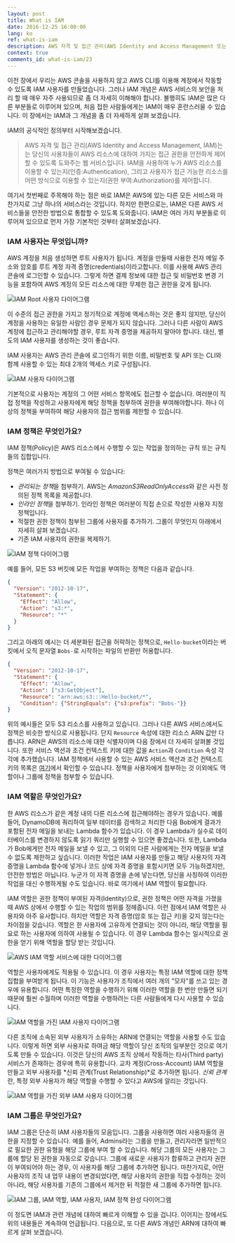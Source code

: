 ```yaml
---
layout: post
title: What is IAM
date: 2016-12-25 16:00:00
lang: ko
ref: what-is-iam
description: AWS 자격 및 접근 관리(AWS Identity and Access Management 또는 IAM)는 AWS 리소스에 대한 접근을 안전하게 제어하는 데 도움이 되는 서비스입니다. IAM 사용자를 생성하고, 해당 사용자에게 IAM 정책을 적용할 수 있습니다. IAM 정책은 리소스에 대해 수행할 수 있는 작업을 정의하는 규칙 또는 규칙 집합입니다. IAM 역할은 IAM 사용자와 유사한 것으로, 권한을 갖는 자격이지만 IAM 사용자와는 달리 연결된 자격 증명(credentials)이 없습니다. 그 대신, 일시적으로 해당 권한이 필요한 사용자나 리소스가 IAM 역할을 수행할 수 있습니다.
context: true
comments_id: what-is-iam/23
---
```


이전 장에서 우리는 AWS 콘솔을 사용하지 않고 AWS CLI를 이용해 계정에서 작동할 수 있도록 IAM 사용자를 만들었습니다. 그러나 IAM 개념은 AWS 서비스의 보안을 처리 할 때 매우 자주 사용되므로 좀 더 자세히 이해해야 합니다. 불행히도 IAM은 많은 다른 부분들로 이루어져 있으며, 처음 접한 사람들에게는 IAM이 매우 혼란스러울 수 있습니다. 이 장에서는 IAM과 그 개념을 좀 더 자세하게 살펴 보겠습니다.

IAM의 공식적인 정의부터 시작해보겠습니다.

> AWS 자격 및 접근 관리(AWS Identity and Access Management, IAM)는 는 당신의 사용자들이 AWS 리소스에 대하여 가지는 접근 권한을 안전하게 제어할 수 있도록 도와주는 웹 서비스입니다. IAM을 사용하여 누가 AWS 리소스를 이용할 수 있는지(인증:Authentication), 그리고 사용자가 접근 가능한 리소스를 어떤 방식으로 이용할 수 있는지(권한 부여:Authorization)를 제어합니다.

여기서 첫번째로 주목해야 하는 점은 바로 IAM은 AWS에 있는 다른 모든 서비스와 마찬가지로 그냥 하나의 서비스라는 것입니다. 하지만 한편으로는, IAM은 다른 AWS 서비스들을 안전한 방법으로 통합할 수 있도록 도와줍니다. IAM은 여러 가지 부분들로 이루어져 있으므로 먼저 가장 기본적인 것부터 살펴보겠습니다.

### IAM 사용자는 무엇입니까?

AWS 계정을 처음 생성하면 루트 사용자가 됩니다. 계정을 만들때 사용한 전자 메일 주소와 암호를 루트 계정 자격 증명(credentials)이라고합니다. 이를 사용해 AWS 관리 콘솔에 로그인할 수 있습니다. 그렇게 하면 결제 정보에 대한 접근 및 비밀번호 변경 기능을 포함하여 AWS 계정의 모든 리소스에 대한 무제한 접근 권한을 갖게 됩니다.

![IAM Root 사용자 다이어그램](/assets/iam/iam-root-user.png)

이 수준의 접근 권한을 가지고 정기적으로 계정에 액세스하는 것은 좋지 않지만, 당신이 계정을 사용하는 유일한 사람인 경우 문제가 되지 않습니다. 그러나 다른 사람이 AWS 계정에 접근하고 관리해야할 경우, 루트 자격 증명을 제공하지 말아야 합니다. 대신, 별도의 IAM 사용자를 생성하는 것이 좋습니다.

IAM 사용자는 AWS 관리 콘솔에 로그인하기 위한 이름, 비밀번호 및 API 또는 CLI와 함께 사용할 수 있는 최대 2개의 액세스 키로 구성됩니다.

![IAM 사용자 다이어그램](/assets/iam/iam-user.png)

기본적으로 사용자는 계정의 그 어떤 서비스 항목에도 접근할 수 없습니다. 여러분이 직접 정책을 작성하고 사용자에게 해당 정책을 첨부하여 권한을 부여해야합니다. 하나 이상의 정책을 부여하여 해당 사용자의 접근 범위를 제한할 수 있습니다.

### IAM 정책은 무엇인가요?

IAM 정책(Policy)은 AWS 리소스에서 수행할 수 있는 작업을 정의하는 규칙 또는 규칙들의 집합입니다.

정책은 여러가지 방법으로 부여될 수 있습니다:

- *관리되는 정책*을 첨부하기. AWS는 *AmazonS3ReadOnlyAccess*와 같은 사전 정의된 정책 목록을 제공합니다.
- *인라인 정책*을 첨부하기. 인라인 정책은 여러분이 직접 손으로 작성한 사용자 지정 정책입니다.
- 적절한 권한 정책이 첨부된 그룹에 사용자를 추가하기. 그룹이 무엇인지 아래에서 자세히 살펴 보겠습니다.
- 기존 IAM 사용자의 권한을 복제하기.

![IAM 정책 다이어그램](/assets/iam/iam-policy.png)

예를 들어, 모든 S3 버킷에 모든 작업을 부여하는 정책은 다음과 같습니다.

``` json
{
  "Version": "2012-10-17",
  "Statement": {
    "Effect": "Allow",
    "Action": "s3:*",
    "Resource": "*"
  }
}
```

그리고 아래의 예시는 더 세분화된 접근을 허락하는 정책으로, `Hello-bucket`이라는 버킷에서 오직 문자열 `Bobs-`로 시작하는 파일의 반환만 허용합니다.

``` json
{
  "Version": "2012-10-17",
  "Statement": {
    "Effect": "Allow",
    "Action": ["s3:GetObject"],
    "Resource": "arn:aws:s3:::Hello-bucket/*",
    "Condition": {"StringEquals": {"s3:prefix": "Bobs-"}}
}
```

위의 예시들은 모두 S3 리소스를 사용하고 있습니다. 그러나 다른 AWS 서비스에서도 정책은 비슷한 방식으로 사용됩니다. 단지 `Resource` 속성에 대한 리소스 ARN 값만 다릅니다. ARN은 AWS의 리소스에 대한 식별자이며 다음 장에서 더 자세히 살펴볼 것입니다. 또한 서비스 액션과 조건 컨텍스트 키에 대한 값을 `Action`과 `Condition` 속성 각각에 추가했습니다. IAM 정책에서 사용할 수 있는 AWS 서비스 액션과 조건 컨텍스트 키의 목록은 [여기](https://docs.aws.amazon.com/IAM/latest/UserGuide/reference_policies_actionsconditions.html)에서 확인할 수 있습니다. 정책을 사용자에게 첨부하는 것 이외에도 역할이나 그룹에 정책을 첨부할 수 있습니다.

### IAM 역할은 무엇인가요?

한 AWS 리소스가 같은 계정 내의 다른 리소스에 접근해야하는 경우가 있습니다. 예를 들어, DynamoDB에 쿼리하여 일부 테이터를 검색하고 처리한 다음 Bob에게 결과가 포함된 전자 메일을 보내는 Lambda 함수가 있습니다. 이 경우 Lambda가 실수로 데이터베이스를 변경하지 않도록 읽기 쿼리만 실행할 수 있으면 좋겠습니다. 또한, Lambda가 Bob에게만 전자 메일을 보낼 수 있고, 그 이외의 다른 사람에게는 전자 메일을 보낼 수 없도록 제한하고 싶습니다. 이러한 작업은 IAM 사용자를 만들고 해당 사용자의 자격 증명을 Lambda 함수에 넣거나 코드 상에 자격 증명을 포함시키면 모두 가능하겠지만, 안전한 방법은 아닙니다. 누군가 이 자격 증명을 손에 넣는다면, 당신을 사칭하여 이러한 작업을 대신 수행하게될 수도 있습니다. 바로 여기에서 IAM 역할이 필요합니다.

IAM 역할은 권한 정책이 부여된 자격(Identity)으로, 권한 정책은 어떤 자격을 가졌을 때 AWS 상에서 수행할 수 있는 작업의 범위를 정헤줍니다. 이런 점에서 IAM 역할은 사용자와 아주 유사합니다. 하지만 역할은 자격 증명(암호 또는 접근 키)을 갖지 않는다는 차이점을 갖습니다. 역할은 한 사용자에 고유하게 연결되는 것이 아니라, 해당 역할을 필요로 하는 사용자에 의하여 사용될 수 있습니다. 이 경우 Lambda 함수는 일시적으로 권한을 얻기 위해 역할을 할당 받는 것입니다.

![AWS IAM 역할 서비스에 대한 다이어그램](/assets/iam/service-as-iam-role.png)

역할은 사용자에게도 적용될 수 있습니다. 이 경우 사용자는 특정 IAM 역할에 대한 정책 집합을 부여받게 됩니다. 이 기능은 사용자가 조직에서 여러 개의 "모자"를 쓰고 있는 경우에 유용합니다. 어떤 특정한 역할을 수행하기 위해 이러한 역할을 한 번만 만들면 되기 때문에 훨씬 수월하며 이러한 역할을 수행하려는 다른 사람들에게 다시 사용할 수 있습니다.

![IAM 역할을 가진 IAM 사용자 다이어그램](/assets/iam/iam-user-as-iam-role.png)

다른 조직에 소속된 외부 사용자가 소유하는 ARN에 연결되는 역할을 사용할 수도 있습니다. 이렇게 하면 외부 사용자로 하여금 해당 역할이 당신 조직의 일부분인 것으로 여기도록 만들 수 있습니다. 이것은 당신의 AWS 조직 상에서 작동하는 타사(Third party) 서비스가 존재하는 경우에 특히 유용합니다. 교차 계정(Cross-Account) IAM 역할을 만들고 외부 사용자를 *신뢰 관계(Trust Relationship)*로 추가하면 됩니다. *신뢰 관계*란, 특정 외부 사용자가 해당 역할을 수행할 수 있다고 AWS에 알리는 것입니다.

![IAM 역할을 가진 외부 IAM 사용자 다이어그램](/assets/iam/external-user-with-iam-role.png)

### IAM 그룹은 무엇인가요?

IAM 그룹은 단순히 IAM 사용자들의 모음입니다. 그룹을 사용하면 여러 사용자들의 권한을 지정할 수 있습니다. 예를 들어, Admins라는 그룹을 만들고, 관리자라면 일반적으로 필요한 권한 유형을 해당 그룹에 부여 할 수 있습니다. 해당 그룹의 모든 사용자는 그룹에 할당 된 권한을 자동으로 갖습니다. 그룹에 새로운 사용자가 합류하고 관리자 권한이 부여되어야 하는 경우, 이 사용자를 해당 그룹에 추가하면 됩니다. 마찬가지로, 어떤 사용자의 조직 내 업무 내용이 변경되었다면, 해당 사용자의 권한을 직접 수정하는 것이 아니라, 해당 사용자를 기존의 그룹에서 제거한 뒤 적절한 새 그룹에 추가하면 됩니다.

![IAM 그룹, IAM 역할, IAM 사용자, IAM 정책 완성 다이어그램](/assets/iam/complete-iam-concepts.png)

이 정도면 IAM과 관련 개념에 대하여 빠르게 이해할 수 있을 겁니다. 이어지는 장에서도 위의 내용들은 계속하여 언급됩니다. 다음으로, 또 다른 AWS 개념인 ARN에 대하여 빠르게 살펴 보겠습니다.
